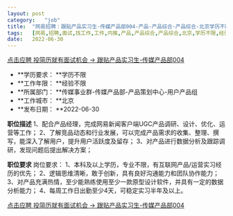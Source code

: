 ```yaml
---
layout:	post
category:	"job"
title:	"网易招聘：跟贴产品实习生-传媒产品部004-产品-产品综合-产品综合-北京学历不限经验不限"
tags:	[网易,招聘,面试,找工作,工作,内推,产品,产品综合,产品综合,北京,学历不限,经验不限]
date:	2022-06-30
---
```


[点击应聘 投简历就有面试机会 -> 跟贴产品实习生-传媒产品部004](http://mobile.bole.netease.com/bole/boleDetail?id=36596&employeeId=346f03c3cda5f04c&key=all)



- **学历要求： **学历不限
- **工作年限： **经验不限
- **所属部门： **传媒事业群-传媒产品部-产品策划中心-用户产品组
- **工作城市： **北京
- **发布日期： **2022-06-30



**职位描述**
1、配合产品经理，完成网易新闻客户端UGC产品调研、设计、优化、运营等工作；
2、了解竞品动态和行业发展，可以完成产品需求的收集、整理、撰写，能深入了解用户，提升用户活跃度及留存；
3、对产品进行数据分析及跟踪调研，发现问题后提出解决方案；




**职位要求**
岗位要求：
1、本科及以上学历，专业不限，有互联网产品/运营实习经历的优先；
2、逻辑思维清晰，敢于创新，具有良好沟通能力和团队协作能力；
3、对产品充满热情，至少能熟练使用至少一款原型设计软件，并具有一定的数据分析能力；
4、每周工作日出勤至少4天，可稳定实习半年及以上。



[点击应聘 投简历就有面试机会 -> 跟贴产品实习生-传媒产品部004](http://mobile.bole.netease.com/bole/boleDetail?id=36596&employeeId=346f03c3cda5f04c&key=all)